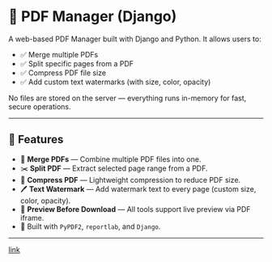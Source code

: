 # 📁 PDF Manager (Django)

A web-based PDF Manager built with Django and Python. It allows users to:
- ✅ Merge multiple PDFs
- ✅ Split specific pages from a PDF
- ✅ Compress PDF file size
- ✅ Add custom text watermarks (with size, color, opacity)


No files are stored on the server — everything runs in-memory for fast, secure operations.

---

## 🚀 Features

- 🧩 **Merge PDFs** — Combine multiple PDF files into one.
- ✂️ **Split PDF** — Extract selected page range from a PDF.
- 🔻 **Compress PDF** — Lightweight compression to reduce PDF size.
- 🖊 **Text Watermark** — Add watermark text to every page (custom size, color, opacity).
- 🔁 **Preview Before Download** — All tools support live preview via PDF iframe.
- 🧠 Built with `PyPDF2`, `reportlab`, and `Django`.

---
[link]("https://pdfmanager-r6ck.onrender.com")
